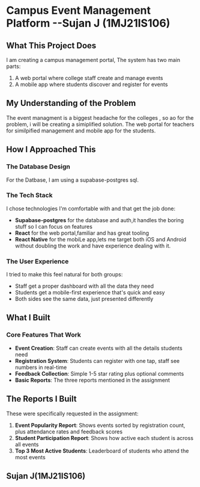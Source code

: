 # Campus Event Management Platform --Sujan J (1MJ21IS106)

## What This Project Does

I am creating a campus management portal,
The system has two main parts:
1. A web portal where college staff create and manage events
2. A mobile app where students discover and register for events

## My Understanding of the Problem

The event managment is a biggest headache for the colleges , so ao for the problem, i will be creating a simiplified solution. The web portal for teachers for similpified management and mobile app for the students.

## How I Approached This

### The Database Design
For the Datbase, I am using a supabase-postgres sql.

### The Tech Stack
I chose technologies I'm comfortable with and that get the job done:
- **Supabase-postgres** for the database and auth,it handles the boring stuff so I can focus on features
- **React** for the web portal,familiar and has great tooling
- **React Native** for the mobiLe app,lets me target both iOS and Android without doubling the work and have experience dealing with it.

### The User Experience
I tried to make this feel natural for both groups:
- Staff get a proper dashboard with all the data they need
- Students get a mobile-first experience that's quick and easy
- Both sides see the same data, just presented differently

## What I Built

### Core Features That Work
- **Event Creation**: Staff can create events with all the details students need
- **Registration System**: Students can register with one tap, staff see numbers in real-time
- **Feedback Collection**: Simple 1-5 star rating plus optional comments
- **Basic Reports**: The three reports mentioned in the assignment


## The Reports I Built

These were specifically requested in the assignment:

1. **Event Popularity Report**: Shows events sorted by registration count, plus attendance rates and feedback scores
2. **Student Participation Report**: Shows how active each student is across all events
3. **Top 3 Most Active Students**: Leaderboard of students who attend the most events

## Sujan J(1MJ21IS106)